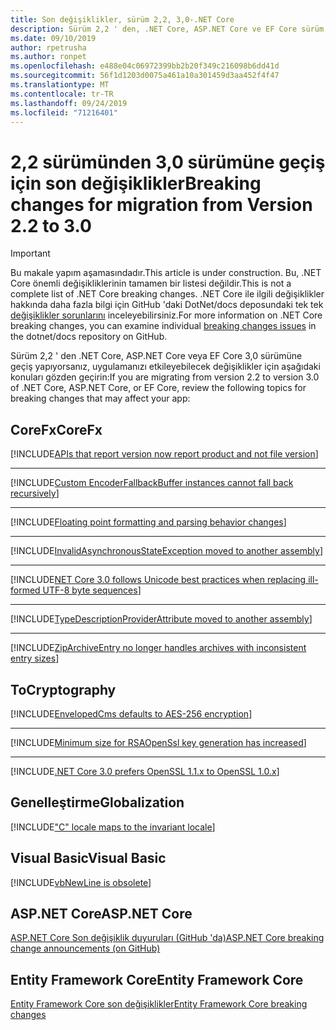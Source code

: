 ```yaml
---
title: Son değişiklikler, sürüm 2,2, 3,0-.NET Core
description: Sürüm 2,2 ' den, .NET Core, ASP.NET Core ve EF Core sürüm 3,0 ' den son değişiklikleri listeler.
ms.date: 09/10/2019
author: rpetrusha
ms.author: ronpet
ms.openlocfilehash: e488e04c06972399bb2b20f349c216098b6dd41d
ms.sourcegitcommit: 56f1d1203d0075a461a10a301459d3aa452f4f47
ms.translationtype: MT
ms.contentlocale: tr-TR
ms.lasthandoff: 09/24/2019
ms.locfileid: "71216401"
---
```

# <a name="breaking-changes-for-migration-from-version-22-to-30"></a><span data-ttu-id="60b7c-103">2,2 sürümünden 3,0 sürümüne geçiş için son değişiklikler</span><span class="sxs-lookup"><span data-stu-id="60b7c-103">Breaking changes for migration from Version 2.2 to 3.0</span></span>

> [!IMPORTANT]
> <span data-ttu-id="60b7c-104">Bu makale yapım aşamasındadır.</span><span class="sxs-lookup"><span data-stu-id="60b7c-104">This article is under construction.</span></span> <span data-ttu-id="60b7c-105">Bu, .NET Core önemli değişikliklerinin tamamen bir listesi değildir.</span><span class="sxs-lookup"><span data-stu-id="60b7c-105">This is not a complete list of .NET Core breaking changes.</span></span> <span data-ttu-id="60b7c-106">.NET Core ile ilgili değişiklikler hakkında daha fazla bilgi için GitHub 'daki DotNet/docs deposundaki tek tek [değişiklikler sorunlarını](https://github.com/dotnet/docs/issues?q=is%3Aissue+is%3Aopen+label%3Abreaking-change) inceleyebilirsiniz.</span><span class="sxs-lookup"><span data-stu-id="60b7c-106">For more information on .NET Core breaking changes, you can examine individual [breaking changes issues](https://github.com/dotnet/docs/issues?q=is%3Aissue+is%3Aopen+label%3Abreaking-change) in the dotnet/docs repository on GitHub.</span></span> 

<span data-ttu-id="60b7c-107">Sürüm 2,2 ' den .NET Core, ASP.NET Core veya EF Core 3,0 sürümüne geçiş yapıyorsanız, uygulamanızı etkileyebilecek değişiklikler için aşağıdaki konuları gözden geçirin:</span><span class="sxs-lookup"><span data-stu-id="60b7c-107">If you are migrating from version 2.2 to version 3.0 of .NET Core, ASP.NET Core, or EF Core, review the following topics for breaking changes that may affect your app:</span></span>

## <a name="corefx"></a><span data-ttu-id="60b7c-108">CoreFx</span><span class="sxs-lookup"><span data-stu-id="60b7c-108">CoreFx</span></span>

[!INCLUDE[APIs that report version now report product and not file version](~/includes/core-changes/corefx/version-information-changes.md)]

***

[!INCLUDE[Custom EncoderFallbackBuffer instances cannot fall back recursively](~/includes/core-changes/corefx/custom-encoderfallbackbuffer-cannot-be-recursive.md)]

***

[!INCLUDE[Floating point formatting and parsing behavior changes](~/includes/core-changes/corefx/floating-point-changes.md)]

***

[!INCLUDE[InvalidAsynchronousStateException moved to another assembly](~/includes/core-changes/corefx/move-invalidasynchronousstateexception.md)]

***

[!INCLUDE[NET Core 3.0 follows Unicode best practices when replacing ill-formed UTF-8 byte sequences](~/includes/core-changes/corefx/net-core-3-0-follows-unicode-utf8-best-practices.md)]

***

[!INCLUDE[TypeDescriptionProviderAttribute moved to another assembly](~/includes/core-changes/corefx/move-typedescriptionproviderattribute.md)]

***

[!INCLUDE[ZipArchiveEntry no longer handles archives with inconsistent entry sizes](~/includes/core-changes/corefx/ziparchiveentry-and-inconsistent-entry-sizes.md)]

## <a name="cryptography"></a><span data-ttu-id="60b7c-109">To</span><span class="sxs-lookup"><span data-stu-id="60b7c-109">Cryptography</span></span>

[!INCLUDE[EnvelopedCms defaults to AES-256 encryption](~/includes/core-changes/cryptography/envelopedcms-defaults-to-aes256.md)]

***

[!INCLUDE[Minimum size for RSAOpenSsl key generation has increased](~/includes/core-changes/cryptography/minimum-rsaopenssl-key-size-change.md)]

***

[!INCLUDE[.NET Core 3.0 prefers OpenSSL 1.1.x to OpenSSL 1.0.x](~/includes/core-changes/cryptography/net-core-3-0-prefers-openssl-1-1-x.md)]

## <a name="globalization"></a><span data-ttu-id="60b7c-110">Genelleştirme</span><span class="sxs-lookup"><span data-stu-id="60b7c-110">Globalization</span></span>

[!INCLUDE["C" locale maps to the invariant locale](~/includes/core-changes/globalization/c-locale-maps-to-invariant-locale.md)]

## <a name="visual-basic"></a><span data-ttu-id="60b7c-111">Visual Basic</span><span class="sxs-lookup"><span data-stu-id="60b7c-111">Visual Basic</span></span>

[!INCLUDE[vbNewLine is obsolete](~/includes/core-changes/visualbasic/vbnewline-is-obsolete.md)]

## <a name="aspnet-core"></a><span data-ttu-id="60b7c-112">ASP.NET Core</span><span class="sxs-lookup"><span data-stu-id="60b7c-112">ASP.NET Core</span></span>

[<span data-ttu-id="60b7c-113">ASP.NET Core Son değişiklik duyuruları (GitHub 'da)</span><span class="sxs-lookup"><span data-stu-id="60b7c-113">ASP.NET Core breaking change announcements (on GitHub)</span></span>](https://github.com/aspnet/Announcements/issues?q=is%3Aissue+is%3Aopen+label%3A%22Breaking+change%22+label%3A3.0.0)

## <a name="entity-framework-core"></a><span data-ttu-id="60b7c-114">Entity Framework Core</span><span class="sxs-lookup"><span data-stu-id="60b7c-114">Entity Framework Core</span></span>

[<span data-ttu-id="60b7c-115">Entity Framework Core son değişiklikler</span><span class="sxs-lookup"><span data-stu-id="60b7c-115">Entity Framework Core breaking changes</span></span>](/ef/core/what-is-new/ef-core-3.0/breaking-changes)
